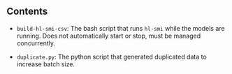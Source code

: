 ## Contents

* `build-hl-smi-csv`:
    The bash script that runs `hl-smi` while the models are running. Does not automatically start or stop, must be managed concurrently.

* `duplicate.py`:
    The python script that generated duplicated data to increase batch size.